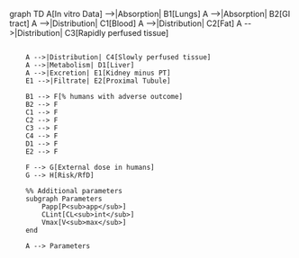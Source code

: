 graph TD
    A[In vitro Data] -->|Absorption| B1[Lungs]
    A -->|Absorption| B2[GI tract]
    A -->|Distribution| C1[Blood]
    A -->|Distribution| C2[Fat]
    A -->|Distribution| C3[Rapidly perfused tissue]
```mermaid

    A -->|Distribution| C4[Slowly perfused tissue]
    A -->|Metabolism| D1[Liver]
    A -->|Excretion| E1[Kidney minus PT]
    E1 -->|Filtrate| E2[Proximal Tubule]
    
    B1 --> F[% humans with adverse outcome]
    B2 --> F
    C1 --> F
    C2 --> F
    C3 --> F
    C4 --> F
    D1 --> F
    E2 --> F
    
    F --> G[External dose in humans]
    G --> H[Risk/RfD]

    %% Additional parameters
    subgraph Parameters
        Papp[P<sub>app</sub>]
        CLint[CL<sub>int</sub>]
        Vmax[V<sub>max</sub>]
    end
    
    A --> Parameters

```
